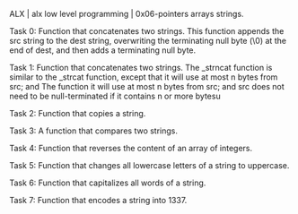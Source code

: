 ALX | alx low level programming | 0x06-pointers arrays strings.

Task 0: Function that concatenates two strings. This function appends the src string to the dest string, overwriting the terminating null byte (\0) at the end of dest, and then adds a terminating null byte.

Task 1: Function that concatenates two strings. The _strncat function is similar to the _strcat function, except that it will use at most n bytes from src; and The function it will use at most n bytes from src; and
src does not need to be null-terminated if it contains n or more bytesu

Task 2: Function that copies a string.

Task 3: A function that compares two strings.

Task 4: Function that reverses the content of an array of integers.

Task 5: Function that changes all lowercase letters of a string to uppercase.

Task 6: Function that capitalizes all words of a string.

Task 7: Function that encodes a string into 1337.
